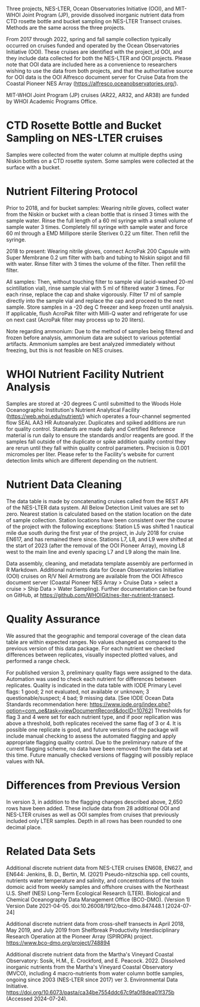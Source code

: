 Three projects, NES-LTER, Ocean Observatories Initiative (OOI), and MIT-WHOI Joint Program (JP), provide dissolved inorganic nutrient data from CTD rosette bottle and bucket sampling on NES-LTER Transect cruises. Methods are the same across the three projects.

From 2017 through 2022, spring and fall sample collection typically occurred on cruises funded and operated by the Ocean Observatories Initiative (OOI). These cruises are identified with the project_id OOI, and they include data collected for both the NES-LTER and OOI projects. Please note that OOI data are included here as a convenience to researchers wishing to use the data from both projects, and that the authoritative source for OOI data is the OOI Alfresco document server for Cruise Data from the Coastal Pioneer NES Array (https://alfresco.oceanobservatories.org/).

MIT-WHOI Joint Program (JP) cruises (AR22, AR32, and AR38) are funded by WHOI Academic Programs Office.

# CTD Rosette Bottle and Bucket Sampling on NES-LTER cruises

Samples were collected from the water column at multiple depths using Niskin bottles on a CTD rosette system. Some samples were collected at the surface with a bucket.

# Nutrient Filtering Protocol

Prior to 2018, and for bucket samples: Wearing nitrile gloves, collect water from the Niskin or bucket with a clean bottle that is rinsed 3 times with the sample water. Rinse the full length of a 60 ml syringe with a small volume of sample water 3 times.
Completely fill syringe with sample water and force 60 ml through a EMD Millipore sterile Sterivex 0.22 um filter. Then refill the syringe.

2018 to present: Wearing nitrile gloves, connect AcroPak 200 Capsule with Super Membrane 0.2 um filter with barb and tubing to Niskin spigot and fill with water. Rinse filter with 3 times the volume of the filter. Then refill the filter.

All samples: Then, without touching filter to sample vial (acid-washed 20-ml scintillation vial), rinse sample vial with 5 ml of filtered water 3 times. For each rinse, replace the cap and shake vigorously. Filter 17 ml of sample directly into the sample vial and replace the cap and proceed to the next sample. Store samples in a -20 deg C freezer and keep frozen until analysis. If applicable, flush AcroPak filter with Milli-Q water and refrigerate for use on next cast (AcroPak filter may process up to 20 liters).

Note regarding ammonium: Due to the method of samples being filtered and frozen before analysis, ammonium data are subject to various potential artifacts. Ammonium samples are best analyzed immediately without freezing, but this is not feasible on NES cruises.

# WHOI Nutrient Facility Nutrient Analysis

Samples are stored at -20 degrees C until submitted to the Woods Hole Oceanographic Institution's Nutrient Analytical Facility
(https://web.whoi.edu/nutrient/) which operates a four-channel segmented flow SEAL AA3 HR Autoanalyzer. Duplicates and spiked additions are run for quality control. Standards are made daily and Certified Reference material is run daily to ensure the standards and/or reagents are good. If the samples fall outside of the duplicate or spike addition quality
control they are rerun until they fall within quality control parameters. Precision is 0.001 micromoles per liter. Please refer to the Facility's website for current detection limits which are different depending on the nutrient.

# Nutrient Data Cleaning

The data table is made by concatenating cruises called from the REST API of the NES-LTER data system. All Below Detection Limit values are set to zero. Nearest station is calculated based on the station location on the date of sample collection. Station locations have been consistent over the course of the project with the following exceptions: Station L5 was shifted 1 nautical mile due south during the first year of the project, in July 2018 for cruise EN617, and has remained there since. Stations L7, L8, and L9 were shifted at the start of 2023 (after the removal of the OOI Pioneer Array), moving L8 west to the main line and evenly spacing L7 and L9 along the main line.  

Data assembly, cleaning, and metadata template assembly are performed in R Markdown. Additional nutrients data for Ocean Observatories Initiative (OOI) cruises on R/V Neil Armstrong are available from the OOI Alfresco document server (Coastal Pioneer NES Array \> Cruise Data \> select a cruise \> Ship Data \> Water Sampling). Further documentation can be found on GitHub, at
https://github.com/WHOIGit/nes-lter-nutrient-transect.

# Quality Assurance

We assured that the geographic and temporal coverage of the clean data table are within expected ranges. No values changed as compared to the previous version of this data package. For each nutrient we checked differences between replicates, visually inspected plotted values, and performed a range check.

For published version 3, preliminary quality flags were assigned to the data. Automation was used to check each nutrient for differences between replicates. Quality is indicated in the data table with IODE Primary Level flags: 1 good; 2 not evaluated, not available or unknown; 3 questionable/suspect; 4 bad; 9 missing data. [See IODE Ocean Data Standards recommendation here: https://www.iode.org/index.php?option=com_oe&task=viewDocumentRecord&docID=10762] Thresholds for flag 3 and 4 were set for each nutrient type, and if poor replication was above a threshold, both replicates received the same flag of 3 or 4. It is possible one replicate is good, and future versions of the package will include manual checking to assess the automated flagging and apply appropriate flagging quality control. Due to the preliminary nature of the current flagging scheme, no data have been removed from the data set at this time. Future manually checked versions of flagging will possibly replace values with NA. 

# Differences from Previous Version

In version 3, in addition to the flagging changes described above, 2,650 rows have been added. These include data from 28 additional OOI and NES-LTER cruises as well as OOI samples from cruises that previously included only LTER samples. Depth in all rows has been rounded to one decimal place. 

# Related Data Sets

Additional discrete nutrient data from NES-LTER cruises EN608, EN627, and EN644:
Jenkins, B. D., Bertin, M. (2021) Pseudo-nitzschia spp. cell counts, nutrients water temperature and salinity, and concentrations of the toxin domoic acid from weekly samples and offshore cruises with the Northeast U.S. Shelf (NES) Long-Term Ecological Research (LTER). Biological and Chemical Oceanography Data Management Office (BCO-DMO). (Version 1) Version Date 2021-04-05. doi:10.26008/1912/bco-dmo.847448.1 [2024-07-24]

Additional discrete nutrient data from cross-shelf transects in April 2018, May 2019, and July 2019 from Shelfbreak Productivity Interdisciplinary Research Operation at the Pioneer Array (SPIROPA) project. 
https://www.bco-dmo.org/project/748894

Additional discrete nutrient data from the Martha's Vineyard Coastal Observatory:
Sosik, H.M., E. Crockford, and E. Peacock. 2022. Dissolved inorganic nutrients from the Martha's Vineyard Coastal Observatory (MVCO), including 4 macro-nutrients from water column bottle samples, ongoing since 2003 (NES-LTER since 2017) ver 3. Environmental Data Initiative. https://doi.org/10.6073/pasta/ca34be7554ddc67c9fa0f8dea01f375b (Accessed 2024-07-24).